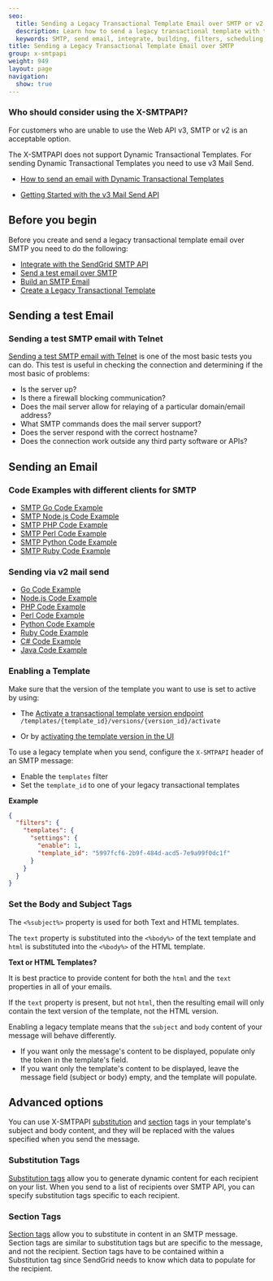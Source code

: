 ```yaml
---
seo:
  title: Sending a Legacy Transactional Template Email over SMTP or v2
  description: Learn how to send a legacy transactional template with the SMTP API.
  keywords: SMTP, send email, integrate, building, filters, scheduling, substitution, suppression groups, unique arguments, recipients, legacy template, transactional template
title: Sending a Legacy Transactional Template Email over SMTP
group: x-smtpapi
weight: 949
layout: page
navigation:
  show: true
---
```


<call-out>

### Who should consider using the X-SMTPAPI?

For customers who are unable to use the Web API v3, SMTP or v2 is an acceptable option.

</call-out>

<call-out type="warning">

The X-SMTPAPI does not support Dynamic Transactional Templates. For sending Dynamic Transactional Templates you need to use v3 Mail Send.

* [How to send an email with Dynamic Transactional Templates]({{root_url}}/for-developers/sending-email/how-to-send-an-email-with-dynamic-transactional-templates)
- [Getting Started with the v3 Mail Send API]({{root_url}}/for-developers/sending-email/api-getting-started/)
  
</call-out>

## 	Before you begin

Before you create and send a legacy transactional template email over SMTP you need to do the following:

* [Integrate with the SendGrid SMTP API]({{root_url}}/for-developers/sending-email/integrating-with-the-smtp-api/)
* [Send a test email over SMTP]({{root_url}}/for-developers/sending-email/getting-started-smtp/)
* [Build an SMTP Email]({{root_url}}/for-developers/sending-email/building-an-x-smtpapi-header/)
* [Create a Legacy Transactional Template](https://sendgrid.com/templates)

## 	Sending a test Email

### Sending a test SMTP email with Telnet

[Sending a test SMTP email with Telnet](/for-developers/sending-email/getting-started-smtp/#sending-a-test-smtp-email-with-telnet) is one of the most basic tests you can do. This test is useful in checking the connection and determining if the most basic of problems:

* Is the server up?
* Is there a firewall blocking communication?
* Does the mail server allow for relaying of a particular domain/email address?
* What SMTP commands does the mail server support?
* Does the server respond with the correct hostname?
* Does the connection work outside any third party software or APIs?

## Sending an Email

### Code Examples with different clients for SMTP

* [SMTP Go Code Example]({{root_url}}/for-developers/sending-email/smtp-go-code-example/)
* [SMTP Node.js Code Example]({{root_url}}/for-developers/sending-email/smtp-nodejs-code-example/)
* [SMTP PHP Code Example]({{root_url}}/for-developers/sending-email/smtp-php-code-example/)
* [SMTP Perl Code Example]({{root_url}}/for-developers/sending-email/smtp-perl-code-example/)
* [SMTP Python Code Example]({{root_url}}/for-developers/sending-email/smtp-python-code-example/)
* [SMTP Ruby Code Example]({{root_url}}/for-developers/sending-email/smtp-ruby-code-example/)

### Sending via v2 mail send

* [Go Code Example]({{root_url}}/for-developers/sending-email/v2-go-code-example/)
* [Node.js Code Example]({{root_url}}/for-developers/sending-email/v2-nodejs-code-example/)
* [PHP Code Example]({{root_url}}/for-developers/sending-email/v2-php-code-example/)
* [Perl Code Example]({{root_url}}/for-developers/sending-email/v2-perl-code-example/)
* [Python Code Example]({{root_url}}/for-developers/sending-email/v2-python-code-example/)
* [Ruby Code Example]({{root_url}}/for-developers/sending-email/v2-ruby-code-example/)
* [C# Code Example]({{root_url}}/for-developers/sending-email/v2-csharp-code-example/)
* [Java Code Example]({{root_url}}/for-developers/sending-email/v2-java-code-example/)

### Enabling a Template

<call-out>

Make sure that the version of the template you want to use is set to active by using:

- The [Activate a transactional template version endpoint](https://sendgrid.com/docs/api-reference/)
  ```/templates/{template_id}/versions/{version_id}/activate```
  
- Or by [activating the template version in the UI](https://sendgrid.com/templates)

</call-out>

To use a legacy template when you send, configure the `X-SMTPAPI` header of an SMTP message:
* Enable the `templates` filter
* Set the `template_id` to one of your legacy transactional templates


**Example**
```json
{
  "filters": {
    "templates": {
      "settings": {
        "enable": 1,
        "template_id": "5997fcf6-2b9f-484d-acd5-7e9a99f0dc1f"
      }
    }
  }
}
```

### Set the Body and Subject Tags

The `<%subject%>` property is used for both Text and HTML templates.

The ```text``` property is substituted into the `<%body%>` of the text template and ```html``` is substituted into the `<%body%>` of the HTML template.

**Text or HTML Templates?**

<call-out>

It is best practice to provide content for both the ```html``` and the ```text``` properties in all of your emails.

If the ```text``` property is present, but not ```html```, then the resulting email will only contain the text version of the template, not the HTML version.

</call-out>


Enabling a legacy template means that the `subject` and `body`
content of your message will behave differently.

* If you want only the message's content to be displayed, populate only the token in the template's field.
* If you want only the template's content to be displayed, leave the message field (subject or body) empty, and the template will populate.

## Advanced options

You can use X-SMTPAPI [substitution]({{root_url}}/for-developers/sending-email/substitution-tags/) and [section]({{root_url}}/for-developers/sending-email/section-tags/) tags in your template's subject and body content, and they will be replaced with the values specified when you send the message.

### Substitution Tags

[Substitution tags]({{root_url}}/for-developers/sending-email/substitution-tags/) allow you to generate dynamic content for each recipient on your list. When you send to a list of recipients over SMTP API, you can specify substitution tags specific to each recipient.

### Section Tags

[Section tags]({{root_url}}/for-developers/sending-email/section-tags/) allow you to substitute in content in an SMTP message. Section tags are similar to substitution tags but are specific to the message, and not the recipient. Section tags have to be contained within a Substitution tag since SendGrid needs to know which data to populate for the recipient.

